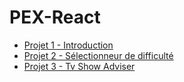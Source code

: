 # PEX-React

- [Projet 1 - Introduction](./Project-1-Introduction/README.md)
- [Projet 2 - Sélectionneur de difficulté](./Project-2-Difficulty-Picker/README.md)
- [Projet 3 - Tv Show Adviser](./Project-3-Tv-Show-Adviser/README.md)
